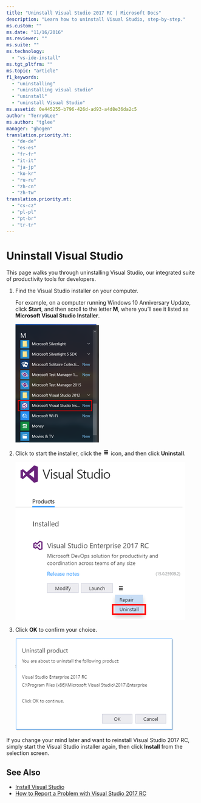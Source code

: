 ```yaml
---
title: "Uninstall Visual Studio 2017 RC | Microsoft Docs"
description: "Learn how to uninstall Visual Studio, step-by-step."
ms.custom: ""
ms.date: "11/16/2016"
ms.reviewer: ""
ms.suite: ""
ms.technology:
  - "vs-ide-install"
ms.tgt_pltfrm: ""
ms.topic: "article"
f1_keywords:
  - "uninstalling"
  - "uninstalling visual studio"
  - "uninstall"
  - "uninstall Visual Studio"
ms.assetid: 0e445255-b796-426d-ad93-a4d8e36da2c5
author: "TerryGLee"
ms.author: "tglee"
manager: "ghogen"
translation.priority.ht:
  - "de-de"
  - "es-es"
  - "fr-fr"
  - "it-it"
  - "ja-jp"
  - "ko-kr"
  - "ru-ru"
  - "zh-cn"
  - "zh-tw"
translation.priority.mt:
  - "cs-cz"
  - "pl-pl"
  - "pt-br"
  - "tr-tr"
---
```


# Uninstall Visual Studio
This page walks you through uninstalling Visual Studio, our integrated suite of productivity tools for developers.  

1.  Find the Visual Studio installer on your computer.  

     For example, on a computer running Windows 10 Anniversary Update, click **Start**, and then scroll to the letter **M**, where you’ll see it listed as **Microsoft Visual Studio Installer**.  

     ![00-ModifyingDev15Prev5-FindTheVisualStudioInstaller](../install/media/00-modifyingdev15prev5-findthevisualstudioinstaller.png)

2.  Click to start the installer, click the ![Details icon](media/vs2017uninstall-UninstallIcon.png) icon, and then click **Uninstall**.  

     ![Modifying Visual Studio 2017 RC; Launch or Modify](media/vs2017uninstall-ChooseUninstallFromInstaller.png "Repair or Uninstall Visual Studio 2017 RC")  

3.  Click **OK** to confirm your choice.

     ![Modifying Visual Studio 2017 RC; Launch or Modify](media/vs2017uninstall-UninstallConfirm.png "Confirm to uninstall Visual Studio 2017 RC")  

If you change your mind later and want to reinstall Visual Studio 2017 RC, simply start the Visual Studio installer again, then click **Install** from the selection screen.

## See Also  
* [Install Visual Studio](install-visual-studio.md)
* [How to Report a Problem with Visual Studio 2017 RC](../ide/how-to-report-a-problem-with-visual-studio-2017.md)
